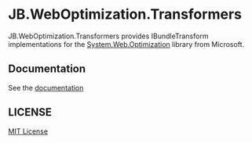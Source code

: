 # JB.WebOptimization.Transformers
JB.WebOptimization.Transformers provides IBundleTransform implementations for the [System.Web.Optimization](https://nuget.org/packages/Microsoft.AspNet.Web.Optimization) library from Microsoft.

## Documentation
See the [documentation](https://github.com/jfbourke/JB.WebOptimization.Transformers/wiki)
	
## LICENSE
[MIT License](https://github.com/jfbourke/JB.WebOptimization.Transformers/blob/master/LICENSE.md)
